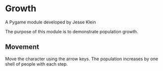 Growth
======

A Pygame module developed by Jesse Klein

The purpose of this module is to demonstrate population growth.

Movement
--------

Move the character using the arrow keys. The population increases by
one shell of people with each step.

